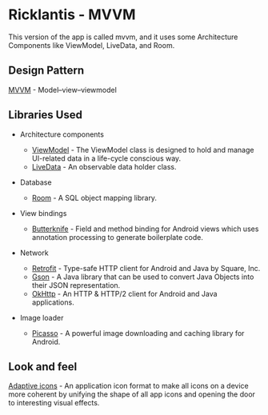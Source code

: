 # Ricklantis - MVVM
This version of the app is called mvvm, and it uses some Architecture Components like ViewModel, 
LiveData, and Room.

## Design Pattern
[MVVM](https://en.wikipedia.org/wiki/Model%E2%80%93view%E2%80%93viewmodel) - Model–view–viewmodel

## Libraries Used
* Architecture components
  * [ViewModel][0] - The ViewModel class is designed to hold and manage UI-related data in a 
  life-cycle conscious way.
  * [LiveData][1] - An observable data holder class.

* Database
  * [Room][2] - A SQL object mapping library.

* View bindings
  * [Butterknife][3] - Field and method binding for Android views which uses annotation processing 
  to generate boilerplate code.
  
* Network
  * [Retrofit][4] - Type-safe HTTP client for Android and Java by Square, Inc.
  * [Gson][5] - A Java library that can be used to convert Java Objects into their JSON 
  representation.
  * [OkHttp][6] - An HTTP & HTTP/2 client for Android and Java applications.

* Image loader
  * [Picasso][7] - A powerful image downloading and caching library for Android.

## Look and feel
[Adaptive icons][8] - An application icon format to make all icons on a device more coherent by 
unifying the shape of all app icons and opening the door to interesting visual effects. 

[0]: https://developer.android.com/topic/libraries/architecture/viewmodel
[1]: https://developer.android.com/topic/libraries/architecture/livedata
[2]: https://developer.android.com/topic/libraries/architecture/room
[3]: http://jakewharton.github.io/butterknife/
[4]: https://square.github.io/retrofit/
[5]: https://github.com/google/gson
[6]: http://square.github.io/okhttp/
[7]: http://square.github.io/picasso/
[8]: https://developer.android.com/guide/practices/ui_guidelines/icon_design_adaptive
